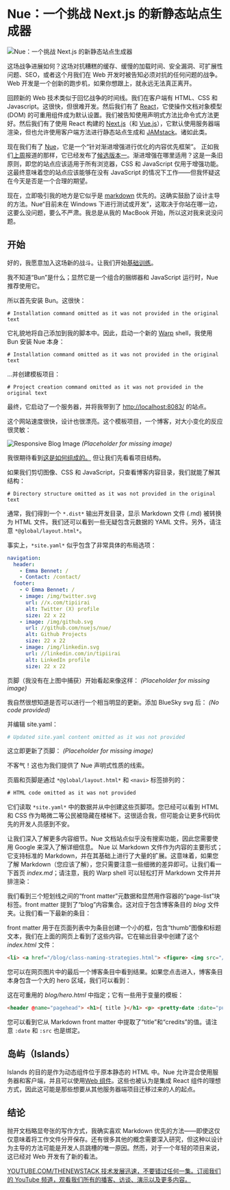 # Nue：一个挑战 Next.js 的新静态站点生成器

![Nue：一个挑战 Next.js 的新静态站点生成器](https://cdn.thenewstack.io/media/2024/11/fe236261-getty-images-fv_jinocbla-unsplashb-1024x576.jpg)

这场战争进展如何？这场对抗糟糕的缓存、缓慢的加载时间、安全漏洞、可扩展性问题、SEO，或者这个月我们在 Web 开发时被告知必须对抗的任何问题的战争。Web 开发是一个创新的跑步机，如果你想跟上，就永远无法真正离开。

回顾新的 Web 技术类似于回忆战争的时间线。我们在客户端有 HTML、CSS 和 Javascript。这很快，但很难开发。然后我们有了 [React](https://thenewstack.io/after-a-decade-of-react-is-frontend-a-post-react-world-now/)，它使操作文档对象模型 (DOM) 的可重用组件成为默认设置。我们被告知使用声明式方法比命令式方法更好。然后我们有了使用 React 构建的 [Next.js](https://nextjs.org/)（和 [Vue.js](https://vuejs.org/)），它默认使用服务器端渲染，但也允许使用客户端方法进行静态站点生成和 [JAMstack](https://thenewstack.io/jamstack-style-build-a-website-with-netlify-and-publii/)。诸如此类。

现在我们有了 [Nue](https://nuejs.org/blog/nue-release-candidate/)，它是一个“针对渐进增强进行优化的内容优先框架”。 正如我们[上周](https://thenewstack.io/angular-version-19-scheduled-to-release-tuesday/#nue)报道的那样，它已经发布了[候选版本一](https://nuejs.org/blog/nue-release-candidate/)。渐进增强在哪里适用？这是一条旧原则，即您的站点应该适用于所有浏览器，CSS 和 JavaScript 仅用于增强功能。 这最终意味着您的站点应该能够在没有 JavaScript 的情况下工作——但我怀疑这在今天是否是一个合理的期望。

现在，立即吸引我的地方是它似乎是 [markdown](https://thenewstack.io/obsidian-and-the-case-for-using-more-markdown/) 优先的。这确实鼓励了设计主导的方法。Nue“目前未在 Windows 下进行测试或开发”，这取决于你站在哪一边，这要么没问题，要么不严肃。我总是从我的 MacBook 开始，所以这对我来说没问题。

## 开始

好的，我愿意加入这场新的战斗。让我们开始[基础训练](https://nuejs.org/docs/installation.html)。

我不知道“Bun”是什么；显然它是一个组合的捆绑器和 JavaScript 运行时，Nue 推荐使用它。

所以首先安装 Bun。这很快：

```
# Installation command omitted as it was not provided in the original text
```

它礼貌地将自己添加到我的脚本中。因此，启动一个新的 [Warp](https://thenewstack.io/a-review-of-warp-another-rust-based-terminal/) shell，我使用 Bun 安装 Nue 本身：

```
# Installation command omitted as it was not provided in the original text
```

…并创建模板项目：

```
# Project creation command omitted as it was not provided in the original text
```

最终，它启动了一个服务器，并将我带到了 [http://localhost:8083/](http://localhost:8083/) 的站点。

这个网站速度很快，设计也很漂亮。这个模板项目，一个博客，对大小变化的反应很灵敏：

![Responsive Blog Image](/path/to/image.png)  *(Placeholder for missing image)*

我很期待看到[这是如何组成的。](https://nuejs.org/docs/tutorial.html) 但让我们先看看项目结构。

如果我们剪切图像、CSS 和 JavaScript，只查看博客内容目录，我们就能了解其结构：

```
# Directory structure omitted as it was not provided in the original text
```

通常，我们得到一个 `*.dist*` 输出开发目录，显示 Markdown 文件 (.md) 被转换为 HTML 文件。我们还可以看到一些无疑包含元数据的 YAML 文件。另外，请注意 `*@global/layout.html*`。

事实上，`*site.yaml*` 似乎包含了非常具体的布局选项：

```yaml
navigation:
  header:
    - Emma Bennet: /
    - Contact: /contact/
  footer:
    - © Emma Bennet: /
    - image: /img/twitter.svg
      url: //x.com/tipiirai
      alt: Twitter (X) profile
      size: 22 x 22
    - image: /img/github.svg
      url: //github.com/nuejs/nue/
      alt: Github Projects
      size: 22 x 22
    - image: /img/linkedin.svg
      url: //linkedin.com/in/tipiirai
      alt: LinkedIn profile
      size: 22 x 22
```

页脚（我没有在上图中捕获）开始看起来像这样： *(Placeholder for missing image)*

我自然很想知道是否可以进行一个相当明显的更新。添加 BlueSky svg 后： *(No code provided)*

并编辑 site.yaml：

```yaml
# Updated site.yaml content omitted as it was not provided
```

这立即更新了页脚： *(Placeholder for missing image)*

不客气！这也为我们提供了 Nue 声明式性质的线索。

页眉和页脚是通过 `*@global/layout.html*` 和 `<navi>` 标签排列的：

```html
# HTML code omitted as it was not provided
```

它们读取 `*site.yaml*` 中的数据并从中创建这些页脚项。您已经可以看到 HTML 和 CSS 作为略微二等公民被隐藏在楼梯下。这很适合我，但可能会让更多代码优先的开发人员感到不安。

让我们深入了解更多内容细节。Nue 文档站点似乎没有搜索功能，因此您需要使用 Google 来深入了解详细信息。
Nue 以 Markdown 文件作为内容的主要形式；它支持标准的 Markdown，并在其基础上进行了大量的扩展。这意味着，如果您了解 Markdown（您应该了解），您只需要注意一些细微的差异即可。让我们看一下首页 *index.md*；请注意，我的 Warp shell 可以轻松打开 Markdown 文件并并排渲染：

我们看到三个短划线之间的“front matter”元数据和显然用作容器的“page-list”块标签。front matter 提到了“blog”内容集合。这对应于包含博客条目的 *blog* 文件夹。让我们看一下最新的条目：

front matter 用于在页面列表中为条目创建一个小的框，包含“thumb”图像和标题文本，我们在上面的网页上看到了这些内容。它在输出目录中创建了这个 *index.html* 文件：

```html
<li> <a href="/blog/class-naming-strategies.html"> <figure> <img src="/blog/img/dashboard-thumb.png" loading="lazy"> <figcaption> <time datetime="2024-03-13T00:00:00.000Z">March 13, 2024</time> <h2>CSS class naming strategies for scaleable dashboard design</h2> </figcaption> </figure> </a> </li></ul>
```

您可以在网页图片中的最后一个博客条目中看到结果。如果您点击进入，博客条目本身包含一个大的 hero 区域，我们可以看到：

这在可重用的 *blog/hero.html* 中指定；它有一些用于变量的模板：

```html
<header @name="pagehead"> <h1>{ title }</h1> <p> <pretty-date :date="pubDate"/> • Content by AI • Photo credits: <a href="//dribbble.com/{ credits }">{ credits }</a> </p> <img :src="og" width="1000" height="800" alt="Hero image for { title }">
```

您可以看到它从 Markdown front matter 中提取了“title”和“credits”的值。请注意 `:date` 和 `:src` 也是绑定。

## 岛屿（Islands）

Islands 的目的是作为动态组件位于原本静态的 HTML 中。Nue 允许混合使用服务器和客户端，并且可以使用[Web 组件](https://thenewstack.io/introduction-to-web-components-and-how-to-start-using-them/)。这些也被认为是集成 React 组件的理想方式，因此这可能是那些想要从其他服务器端项目迁移过来的人的起点。

## 结论

抛开文档略显夸张的写作方式，我确实喜欢 Markdown 优先的方法——即使这仅仅意味着将工作文件分开保存。还有很多其他的概念需要深入研究，但这种以设计为主导的方法可能是开发人员跳槽的唯一原因。然而，对于一个年轻的项目来说，这已经对 Web 开发有了新的看法。

[YOUTUBE.COM/THENEWSTACK
技术发展迅速，不要错过任何一集。订阅我们的 YouTube
频道，观看我们所有的播客、访谈、演示以及更多内容。](https://youtube.com/thenewstack?sub_confirmation=1)
